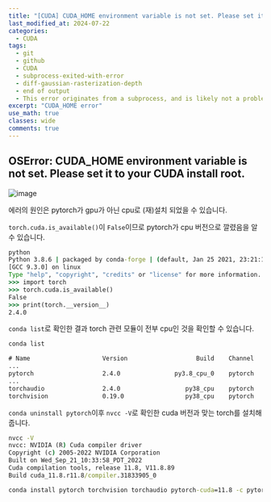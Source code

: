 ```yaml
---
title: "[CUDA] CUDA_HOME environment variable is not set. Please set it to your CUDA install root"
last_modified_at: 2024-07-22
categories:
  - CUDA
tags:
  - git
  - github
  - CUDA
  - subprocess-exited-with-error
  - diff-gaussian-rasterization-depth
  - end of output
  - This error originates from a subprocess, and is likely not a problem with pip
excerpt: "CUDA_HOME error"
use_math: true
classes: wide
comments: true
---
```


## OSError: CUDA_HOME environment variable is not set. Please set it to your CUDA install root.

![image](https://github.com/user-attachments/assets/eb79be71-8b5f-4312-a9aa-eda841991f3c)

에러의 원인은 pytorch가 gpu가 아닌 cpu로 (재)설치 되었을 수 있습니다.

`torch.cuda.is_available()`이 `False`이므로 pytorch가 cpu 버전으로 깔렸음을 알 수 있습니다.

```cmd
python
Python 3.8.6 | packaged by conda-forge | (default, Jan 25 2021, 23:21:18) 
[GCC 9.3.0] on linux
Type "help", "copyright", "credits" or "license" for more information.
>>> import torch
>>> torch.cuda.is_available()
False
>>> print(torch.__version__)
2.4.0
```

`conda list`로 확인한 결과 torch 관련 모듈이 전부 cpu인 것을 확인할 수 있습니다.

```cmd
conda list

# Name                    Version                   Build    Channel
...
pytorch                   2.4.0               py3.8_cpu_0    pytorch
...
torchaudio                2.4.0                  py38_cpu    pytorch
torchvision               0.19.0                 py38_cpu    pytorch
```

`conda uninstall pytorch`이후 `nvcc -V`로 확인한 cuda 버전과 맞는 torch를 설치해줍니다.

```cmd
nvcc -V
nvcc: NVIDIA (R) Cuda compiler driver
Copyright (c) 2005-2022 NVIDIA Corporation
Built on Wed_Sep_21_10:33:58_PDT_2022
Cuda compilation tools, release 11.8, V11.8.89
Build cuda_11.8.r11.8/compiler.31833905_0
```

```cmd
conda install pytorch torchvision torchaudio pytorch-cuda=11.8 -c pytorch -c nvidia
```



